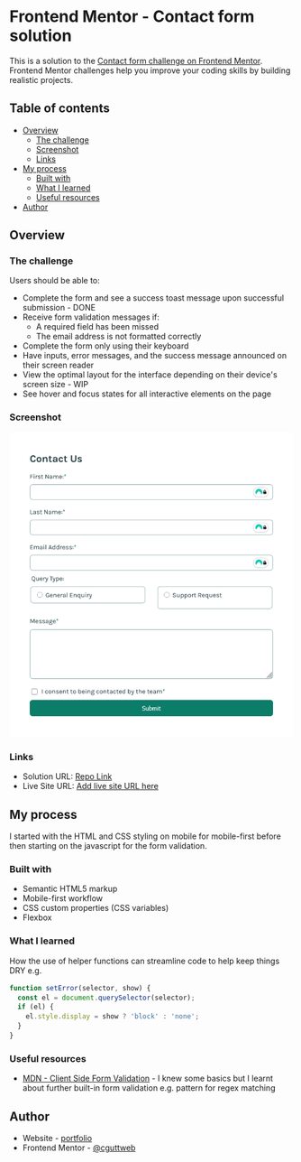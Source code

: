 # Frontend Mentor - Contact form solution

This is a solution to the [Contact form challenge on Frontend Mentor](https://www.frontendmentor.io/challenges/contact-form--G-hYlqKJj). Frontend Mentor challenges help you improve your coding skills by building realistic projects.

## Table of contents

- [Overview](#overview)
  - [The challenge](#the-challenge)
  - [Screenshot](#screenshot)
  - [Links](#links)
- [My process](#my-process)
  - [Built with](#built-with)
  - [What I learned](#what-i-learned)
  - [Useful resources](#useful-resources)
- [Author](#author)

## Overview

### The challenge

Users should be able to:

- Complete the form and see a success toast message upon successful submission - DONE
- Receive form validation messages if:
  - A required field has been missed
  - The email address is not formatted correctly
- Complete the form only using their keyboard
- Have inputs, error messages, and the success message announced on their screen reader
- View the optimal layout for the interface depending on their device's screen size - WIP
- See hover and focus states for all interactive elements on the page

### Screenshot

![Desktop Form Screenshot](./assets/images/Frontend-Mentor-Contact-Form.png)

### Links

- Solution URL: [Repo Link](https://github.com/cguttweb/Frontend-Mentor-Challenges-2025/tree/main/contact-form-main)
- Live Site URL: [Add live site URL here](https://your-live-site-url.com)

## My process

I started with the HTML and CSS styling on mobile for mobile-first before then starting on the javascript for the form validation.

### Built with

- Semantic HTML5 markup
- Mobile-first workflow
- CSS custom properties (CSS variables)
- Flexbox

### What I learned

How the use of helper functions can streamline code to help keep things DRY e.g.

```js
function setError(selector, show) {
  const el = document.querySelector(selector);
  if (el) {
    el.style.display = show ? 'block' : 'none';
  }
}
```

### Useful resources

- [MDN - Client Side Form Validation](https://developer.mozilla.org/en-US/docs/Learn_web_development/Extensions/Forms/Form_validation) - I knew some basics but I learnt about further built-in form validation e.g. pattern for regex matching

## Author

- Website - [portfolio](https://www.cgweb.co.uk)
- Frontend Mentor - [@cguttweb](https://www.frontendmentor.io/profile/cguttweb)
